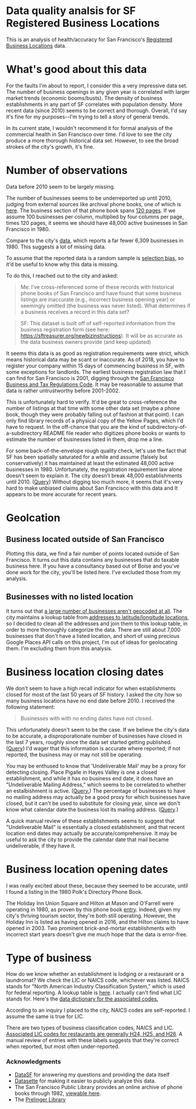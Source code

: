 Data quality analsis for SF Registered Business Locations
========

This is an analysis of health/accuracy for San Francisco's
[Registered Business Locations](https://data.sfgov.org/Economy-and-Community/Registered-Business-Locations-San-Francisco/g8m3-pdis/data) data.

# What's good about this data

For the faults I'm about to report, I consider this a very impressive data set. The number of business openings
in any given year is correlated with larger market trends (economic booms/busts). The density of business establishments
in any part of SF correlates with population density. More recent data (since 2010) seems to be correct and thorough. Overall,
I'd say it's fine for my purposes--I'm trying to tell a story of general trends.

In its current state, I wouldn't recommend it for formal analysis of the commercial health in San Francisco over time.
I'd love to see the city produce a more thorough historical data set. However, to see the broad strokes of the city's growth,
it's fine.

# Number of observations

Data before 2010 seem to be largely missing.

The number of businesses seems to be underreported up until 2010, judging from external sources like
archival phone books, one of which is [here](https://archive.org/stream/sanfranciscosanf1980rlpo#page/n171).
The business section of that phone book spans [120 pages](https://archive.org/stream/sanfranciscosanf1980rlpo#page/n291). If we assume 100 businesses
per column, multiplied by four columns per page, times 120 pages, it seems we should have 48,000 active businesses in San Francisco in 1980.

Compare to the city's [data](https://san-francisco.datasettes.com/registered-business-locations-3d50679?sql=SELECT+COUNT%28*%29+AS+num_businesses_before_1980%0D%0AFROM+%5BRegistered_Business_Locations_-_San_Francisco%5D%0D%0AWHERE+SUBSTR%28%22Location+Start+Date%22%2C+7%2C+4%29+%3C%3D+%221980%22%0D%0AORDER+BY+1),
which reports a far fewer 6,309 businesses in 1980. This suggests a lot of missing data.

To assume that the reported data is a random sample is [selection bias](https://en.wikipedia.org/wiki/Selection_bias), so it'd be useful to know why this data is missing.

To do this, I reached out to the city and asked:

> Me: I’ve cross-referenced some of these records with historical phone books of San Francisco and have found that some business listings are inaccurate (e.g., incorrect business opening year) or seemingly omitted (the business was never listed). What determines if a business receives a record in this data set?

> SF: This dataset is built off of self-reported information from the business registration form (see here: https://sftreasurer.org/newbizinstructions). It will be as accurate as the data business owners provide (and keep updated)

It seems this data is as good as registration requirements were strict, which means historical data may be scant or inaccurate.
As of 2018, you have to register your company within 15 days of commencing business in SF, with some exceptions for landlords.
The earliest business registration law that I can find for San Francisco is 2001, digging through the [San Francisco Business and Tax Regulations Code](http://library.amlegal.com/nxt/gateway.dll/California/business/article6commonadministrativeprovisions?f=templates$fn=default.htm$3.0$vid=amlegal:sanfrancisco_ca$anc=JD_6.9-3).
It may be reasonable to assume that data is rather untrustworthy before 2001-2002.

This is unfortunately hard to verify. It'd be great to cross-reference the number of listings at that time with some other data set (maybe a phone book, though they were probably falling out
of fashion at that point). I can only find library records of a physical copy of the Yellow Pages, which I'd have to request. In the off-chance that you are the
kind of subdirectory-of-a-subdirectory README file reader who digitizes phone books or wants to estimate the number of businesses listed in them, drop me a line.

For some back-of-the-envelope rough quality check, let's use the fact that SF has been spatially saturated for a while and assume (falsely but conservatively) it has maintained at least the estimated 48,000 active
businesses in 1980. Unfortunately, the registration requirement law alone doesn't seem to explain it. The city doesn't break 48,000 establishments until 2010. ([Query](https://san-francisco.datasettes.com/registered-business-locations-3d50679?sql=SELECT+COUNT%28*%29+AS+num_businesses_before_2011%0D%0AFROM+%5BRegistered_Business_Locations_-_San_Francisco%5D%0D%0AWHERE+SUBSTR%28%22Location+Start+Date%22%2C+7%2C+4%29+%3C%3D+%222010%22%0D%0AAND+%28SUBSTR%28%22Location+End+Date%22%2C+7%2C+4%29+IS+NULL+OR%0D%0A+++++SUBSTR%28%22Location+End+Date%22%2C+7%2C+4%29+%3C%3D+%222010%22%29%0D%0AAND+%22City%22+%3D+1%0D%0AORDER+BY+1))
Without digging too much more, it seems that it's very hard to make unbiased claims about San Francisco with this data and It appears to be more accurate for recent years.

# Geolcation

## Business located outside of San Francisco

Plotting this data, we find a fair number of points located outside of San Francisco. It turns out this 
data contains any businesses that do taxable business here. If you have a consultancy based out of Boise and
you've done work for the city, you'll be listed here. I've excluded those from my analysis.

## Businesses with no listed location

It turns out that [a large number of businesses aren't geocoded at all](https://san-francisco.datasettes.com/registered-business-locations-3d50679?sql=SELECT+COUNT%28CASE+WHEN+%22Business+Location%22+IS+NULL+THEN+1+END%29+AS+%22Businesses+with+No+Location%22%0D%0A%2C+COUNT%28*%29+AS+%22All+SF+Business%22%0D%0AFROM+%5BRegistered_Business_Locations_-_San_Francisco%5D%0D%0AWHERE+%22City%22+%3D+1).
The city maintains a lookup table from [addresses to latitude/longitude locations](https://data.sfgov.org/Geographic-Locations-and-Boundaries/Addresses-Enterprise-Addressing-System/sr5d-tnui),
so I decided to clean all the addresses and join them to this lookup table, in order to more thoroughly categorize the data.
There are still about 7,000 businesses that don't have a listed location, and short of using precious Google Places API calls on this project,
I'm out of ideas for geolocating them. I'm excluding them from this analysis.

# Business location closing dates

We don't seem to have a high recall indicator for when establishments closed for most of the last 50 years of SF history. I asked
the city how so many business locations have no end date before 2010. I received the following statement:

> Businesses with with no ending dates have not closed.

This unfortunately doesn't seem to be the case. If we believe the city's data to be accurate,
a disproporationate number of businesses have closed in the last 7 years, roughly since the
data set started getting published. ([Query](https://san-francisco.datasettes.com/registered-business-locations-3d50679?sql=SELECT+SUBSTR%28%22Business+End+Date%22%2C+7%2C+4%29+AS+year%0D%0A%2C+COUNT%28*%29+AS+freq%0D%0AFROM+%5BRegistered_Business_Locations_-_San_Francisco%5D%0D%0AGROUP+BY+1%0D%0AORDER+BY+1))
I'd wager that this information is accurate where reported; if not reported, the business may or may not still be operating.

You may be enthused to know that 'Undeliverable Mail' may be a proxy for detecting closing.
Place Pigalle in Hayes Valley is one a closed establishment, and while it has no business end date, it does have an "Undeliverable Mailing Address,"
which seems to be correlated to whether an estalbishment is active. ([Query.](https://san-francisco.datasettes.com/registered-business-locations-3d50679?sql=SELECT+*%0D%0AFROM+%5BRegistered_Business_Locations_-_San_Francisco%5D%0D%0AWHERE+%22DBA+Name%22+%3D+%22Place+Pigalle%22%0D%0AGROUP+BY+1%2C+2%2C+3%0D%0AORDER+By+1%2C+2%2C+3))
The percentage of businesses to have no mailing address may actually be a good proxy for which businesses have closed,
but it can't be used to substitute for closing year, since we don't know what calendar date the business lost its mailing address. ([Query](https://san-francisco.datasettes.com/registered-business-locations-3d50679?sql=SELECT+SUBSTR%28%22Location+Start+Date%22%2C+7%2C+4%29+AS+year%0D%0A%2C+SUM%28%22Mail+Address%22+%3D+%220000+Undeliverable+Mail%22%29+*+1.0+%2F+COUNT%28*%29+AS+pct_undeliverable%0D%0A%2C+COUNT%28*%29+AS+num_business%0D%0AFROM+%5BRegistered_Business_Locations_-_San_Francisco%5D%0D%0AGROUP+BY+1%0D%0AORDER+By+1).)

A quick manual review of these establishments seems to suggest that "Undeliverable Mail"
is essentially a closed establishment, and that recent location end dates may actually be accurate/comprehensive.
It may be useful to ask the city to provide the calendar date that mail became undeliverable, if they have it.

# Business location opening dates

I was really excited about these, because they seemed to be accurate, until I found a listing in the 1980 Polk's Directory Phone Book.

The Holiday Inn Union Square and Hilton at Mason and O'Farrell were operating in 1980, as proven by this phone book [entry](https://archive.org/stream/sanfranciscosanf1980rlpo#page/n69). 
Indeed, given my city's thriving tourism sector, they're both still operating. However, the Holiday Inn is listed as having opened in 2016,
and the Hilton claims to have opened in 2003. Two prominent brick-and-mortar establishments with incorrect start years
doesn't give me much hope that the data is error-free.

# Type of business

How do we know whether an establishment is lodging or a restaurant or a laundromat? We check the LIC or NAICS code, whichever was listed.
NAICS stands for "North American Industry Classification System," which is used for federal reporting. A lookup table is [here](https://sftreasurer.org/NAICS).
I actually can't find what LIC stands for. Here's the [data dictionary for the associated codes.](https://data.sfgov.org/api/views/g8m3-pdis/files/8f1e59a7-b907-4a18-b3b5-42ee5dea8e8f?download=true&filename=TTX-0013_DataDictionary_registered-businesses.xlsx)

According to an inquiry I placed to the city, NAICS codes are self-reported. I assume the same is true for LIC.

There are two types of business classification codes, NAICS and LIC.
[Associated LIC codes for restaurants are generally H24, H25, and H26](https://san-francisco.datasettes.com/registered-business-locations-3d50679?sql=select+%22LIC+Code%22%0D%0A%2C+COUNT%28*%29%0D%0AFROM+%5BRegistered_Business_Locations_-_San_Francisco%5D%0D%0Awhere+%22LIC+Code+Description%22+LIKE+%22Restaurant%25%22%0D%0AGROUP+BY+1).
A manual review of entries with these labels suggests that they're correct when reported, but most often under-reported.


### Acknowledgments

- [DataSF](https://datasf.org/opendata/) for answering my questions and providing the data itself
- [Datasette](https://github.com/simonw/datasette) for making it easier to publicly analyze this data.
- The San Francisco Public Library provides an online archive of phone books through 1982, [viewable here](https://sfpl.org/index.php?pg=2000540401).
- The [Prelinger Library](http://www.prelingerlibrary.org/home/)
